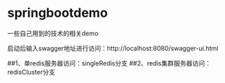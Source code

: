 # springbootdemo
一些自己用到的技术的相关demo

启动后输入swagger地址进行访问：http://localhost:8080/swagger-ui.html

##1、单redis服务器访问：singleRedis分支
##2、redis集群服务器访问：redisCluster分支

